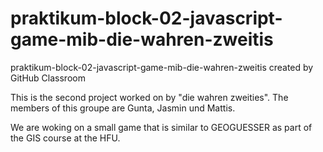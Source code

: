 # praktikum-block-02-javascript-game-mib-die-wahren-zweitis
praktikum-block-02-javascript-game-mib-die-wahren-zweitis created by GitHub Classroom

This is the second project worked on by "die wahren zweities".
The members of this groupe are Gunta, Jasmin und Mattis.

We are woking on a small game that is similar to GEOGUESSER as part of the GIS course at the HFU.
